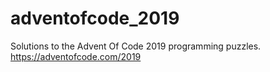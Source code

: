 # adventofcode_2019
Solutions to the Advent Of Code 2019 programming puzzles. https://adventofcode.com/2019

